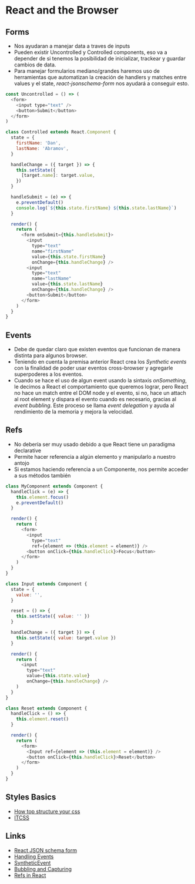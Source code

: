 # React and the Browser
## Forms
- Nos ayudaran a manejar data a traves de inputs
- Pueden existir Uncontrolled y Controlled components, eso va a depender de si tenemos la posibilidad de inicializar, trackear y guardar cambios de data.
- Para manejar formularios mediano/grandes haremos uso de herramientas que automatizan la creación de handlers y matches entre values y el state, *react-jsonschema-form* nos ayudará a conseguir esto.

```javascript
const Uncontrolled = () => (
  <form>
    <input type="text" />
    <button>Submit</button>
  </form>
)

class Controlled extends React.Component {
  state = {
    firstName: 'Dan',
    lastName: 'Abramov',
  }

  handleChange = ({ target }) => {
    this.setState({
      [target.name]: target.value,
    })
  }

  handleSubmit = (e) => {
    e.preventDefault()
    console.log(`${this.state.firstName} ${this.state.lastName}`)
  }

  render() {
    return (
      <form onSubmit={this.handleSubmit}>
        <input
          type="text"
          name="firstName"
          value={this.state.firstName}
          onChange={this.handleChange} />
        <input
          type="text"
          name="lastName"
          value={this.state.lastName}
          onChange={this.handleChange} />
        <button>Submit</button>
      </form>
    )
  }
}
```

## Events
- Debe de quedar claro que existen eventos que funcionan de manera distinta para algunos browser.
- Teniendo en cuenta la premisa anterior React crea los *Synthetic events* con la finalidad de poder usar eventos cross-browser y agregarle superpoderes a los eventos.
- Cuando se hace el uso de algun event usando la sintaxis *onSomething*, le decimos a React el comportamiento que queremos lograr, pero React no hace un match entre el DOM node y el evento, si no, hace un attach al root element y dispara el evento cuando es necesario, gracias al _event bubbling_. Este proceso se llama *event delegation* y ayuda al rendimiento de la memoria y mejora la velocidad.

## Refs
- No debería ser muy usado debido a que React tiene un paradigma declarative
- Permite hacer referencia a algún elemento y manipularlo a nuestro antojo
- Si estamos haciendo referencia a un Componente, nos permite acceder a sus métodos también

```javascript
class MyComponent extends Component {
  handleClick = (e) => {
    this.element.focus()
    e.preventDefault()
  }

  render() {
    return (
      <form>
        <input
          type="text"
          ref={element => (this.element = element)} />
        <button onClick={this.handleClick}>Focus</button>
      </form>
    )
  }
}
```

```javascript
class Input extends Component {
  state = {
    value: '',
  }

  reset = () => {
    this.setState({ value: '' })
  }

  handleChange = ({ target }) => {
    this.setState({ value: target.value })
  }

  render() {
    return (
      <input
        type="text"
        value={this.state.value}
        onChange={this.handleChange} /> 
    )
  }
}

class Reset extends Component {
  handleClick = () => {
    this.element.reset()
  }

  render() {
    return (
      <form>
        <Input ref={element => (this.element = element)} />
        <button onClick={this.handleClick}>Reset</button>
      </form>
    ) 
  }
}

```

## Styles Basics
- [How top structure your css](https://github.com/paulrrdiaz/how-to-structure-your-css)
- [ITCSS](https://www.arsys.es/blog/programacion/diseno-web/itcss-mejores-practicas-css/)

## Links
- [React JSON schema form](https://github.com/mozilla-services/react-jsonschema-form)
- [Handling Events](https://reactjs.org/docs/handling-events.html)
- [SyntheticEvent](https://reactjs.org/docs/events.html)
- [Bubbling and Capturing](https://javascript.info/bubbling-and-capturing)
- [Refs in React](https://hackernoon.com/refs-in-react-all-you-need-to-know-fb9c9e2aeb81)